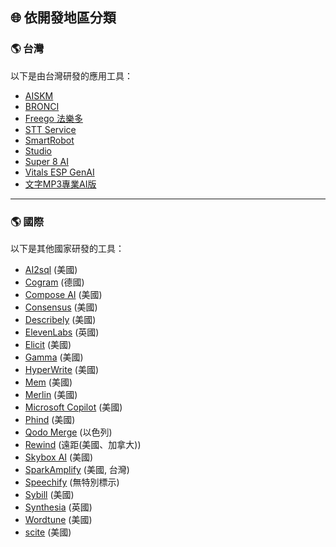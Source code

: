 ## 🌐 依開發地區分類

<h3 id="taiwan">🌎 台灣</h3>
以下是由台灣研發的應用工具：

- [AISKM](../../tools/application.md#aiskm)
- [BRONCI](../../tools/application.md#bronci)
- [Freego 法樂多](../../tools/application.md#freego)
- [STT Service](../../tools/application.md#stt-service)
- [SmartRobot](../../tools/application.md#smartrobot)
- [Studio](../../tools/application.md#studio)
- [Super 8 AI](../../tools/application.md#super-8-ai)
- [Vitals ESP GenAI](../../tools/application.md#vitals-esp-genai)
- [文字MP3專業AI版](../../tools/application.md#iqt-ai)

---

<h3 id="international">🌎 國際</h3>
以下是其他國家研發的工具：

- [AI2sql](../../tools/application.md#ai2sql) (美國)
- [Cogram](../../tools/application.md#cogram) (德國)
- [Compose AI](../../tools/application.md#compose-ai) (美國)
- [Consensus](../../tools/application.md#consensus) (美國)
- [Describely](../../tools/application.md#describely) (美國)
- [ElevenLabs](../../tools/application.md#elevenlabs) (英國)
- [Elicit](../../tools/application.md#elicit) (美國)
- [Gamma](../../tools/application.md#gamma) (美國)
- [HyperWrite](../../tools/application.md#hyperwrite) (美國)
- [Mem](../../tools/application.md#mem) (美國)
- [Merlin](../../tools/application.md#merlin) (美國)
- [Microsoft Copilot](../../tools/application.md#microsoft-copilot) (美國)
- [Phind](../../tools/application.md#phind) (美國)
- [Qodo Merge](../../tools/application.md#qodo-merge) (以色列)
- [Rewind](../../tools/application.md#rewind) (遠距(美國、加拿大))
- [Skybox AI](../../tools/application.md#skybox-ai) (美國)
- [SparkAmplify](../../tools/application.md#sparkamplify) (美國, 台灣)
- [Speechify](../../tools/application.md#speechify) (無特別標示)
- [Sybill](../../tools/application.md#sybill) (美國)
- [Synthesia](../../tools/application.md#synthesia) (英國)
- [Wordtune](../../tools/application.md#wordtune) (美國)
- [scite](../../tools/application.md#scite) (美國)

